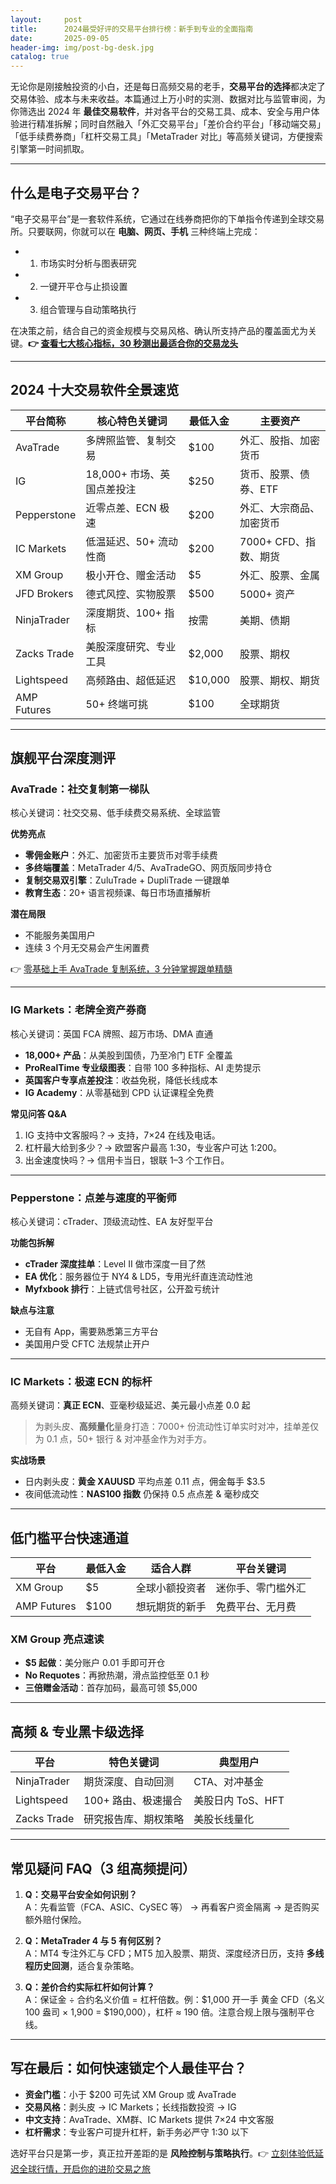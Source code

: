```yaml
---
layout:     post
title:      2024最受好评的交易平台排行榜：新手到专业的全面指南
date:       2025-09-05
header-img: img/post-bg-desk.jpg
catalog: true
---
```


无论你是刚接触投资的小白，还是每日高频交易的老手，**交易平台的选择**都决定了交易体验、成本与未来收益。本篇通过上万小时的实测、数据对比与监管审阅，为你筛选出 2024 年 **最佳交易软件**，并对各平台的交易工具、成本、安全与用户体验进行精准拆解；同时自然融入「外汇交易平台」「差价合约平台」「移动端交易」「低手续费券商」「杠杆交易工具」「MetaTrader 对比」等高频关键词，方便搜索引擎第一时间抓取。

---

## 什么是电子交易平台？

“电子交易平台”是一套软件系统，它通过在线券商把你的下单指令传递到全球交易所。只要联网，你就可以在 **电脑、网页、手机** 三种终端上完成：

- 1. 市场实时分析与图表研究  
- 2. 一键开平仓与止损设置  
- 3. 组合管理与自动策略执行  

在决策之前，结合自己的资金规模与交易风格、确认所支持产品的覆盖面尤为关键。**👉 [查看七大核心指标，30 秒测出最适合你的交易龙头](https://okxdog.com/)**

---

## 2024 十大交易软件全景速览

| 平台简称 | 核心特色关键词 | 最低入金 | 主要资产 |
|---|---|---|---|
| AvaTrade | 多牌照监管、复制交易 | $100 | 外汇、股指、加密货币 |
| IG | 18,000+ 市场、英国点差投注 | $250 | 货币、股票、债券、ETF |
| Pepperstone | 近零点差、ECN 极速 | $200 | 外汇、大宗商品、加密货币 |
| IC Markets | 低温延迟、50+ 流动性商 | $200 | 7000+ CFD、指数、期货 |
| XM Group | 极小开仓、赠金活动 | $5 | 外汇、股票、金属 |
| JFD Brokers | 德式风控、实物股票 | $500 | 5000+ 资产 |
| NinjaTrader | 深度期货、100+ 指标 | 按需 | 美期、债期 |
| Zacks Trade | 美股深度研究、专业工具 | $2,000 | 股票、期权 |
| Lightspeed | 高频路由、超低延迟 | $10,000 | 股票、期权、期货 |
| AMP Futures | 50+ 终端可挑 | $100 | 全球期货 |

---

## 旗舰平台深度测评

### AvaTrade：社交复制第一梯队  
核心关键词：社交交易、低手续费交易系统、全球监管  

**优势亮点**  
- **零佣金账户**：外汇、加密货币主要货币对零手续费  
- **多终端覆盖**：MetaTrader 4/5、AvaTradeGO、网页版同步持仓  
- **复制交易双引擎**：ZuluTrade + DupliTrade 一键跟单  
- **教育生态**：20+ 语言视频课、每日市场直播解析  

**潜在局限**  
- 不能服务美国用户  
- 连续 3 个月无交易会产生闲置费  

👉 [零基础上手 AvaTrade 复制系统，3 分钟掌握跟单精髓](https://okxdog.com/)

---

### IG Markets：老牌全资产券商  
核心关键词：英国 FCA 牌照、超万市场、DMA 直通  

- **18,000+ 产品**：从美股到国债，乃至冷门 ETF 全覆盖  
- **ProRealTime 专业级图表**：自带 100 多种指标、AI 走势提示  
- **英国客户专享点差投注**：收益免税，降低长线成本  
- **IG Academy**：从零基础到 CPD 认证课程全免费  

**常见问答 Q&A**  
1. IG 支持中文客服吗？→ 支持，7×24 在线及电话。  
2. 杠杆最大给到多少？→ 欧盟客户最高 1:30，专业客户可达 1:200。  
3. 出金速度快吗？→ 信用卡当日，银联 1–3 个工作日。  

---

### Pepperstone：点差与速度的平衡师  
核心关键词：cTrader、顶级流动性、EA 友好型平台  

**功能包拆解**  
- **cTrader 深度挂单**：Level II 做市深度一目了然  
- **EA 优化**：服务器位于 NY4 & LD5，专用光纤直连流动性池  
- **Myfxbook 排行**：上链式信号社区，公开盈亏统计  

**缺点与注意**  
- 无自有 App，需要熟悉第三方平台  
- 美国用户受 CFTC 法规禁止开户  

---

### IC Markets：极速 ECN 的标杆  
高频关键词：**真正 ECN**、亚毫秒级延迟、美元最小点差 0.0 起  

> 为剥头皮、**高频量化**量身打造：7000+ 份流动性订单实时对冲，挂单差仅为 0.1 点，50+ 银行 & 对冲基金作为对手方。  

**实战场景**  
- 日内剥头皮：**黄金 XAUUSD** 平均点差 0.11 点，佣金每手 $3.5  
- 夜间低流动性：**NAS100 指数** 仍保持 0.5 点点差 & 毫秒成交  

---

## 低门槛平台快速通道

| 平台 | 最低入金 | 适合人群 | 平台关键词 |
|---|---|---|---|
| XM Group | $5 | 全球小额投资者 | 迷你手、零门槛外汇 |
| AMP Futures | $100 | 想玩期货的新手 | 免费平台、无月费 |

### XM Group 亮点速读
- **$5 起做**：美分账户 0.01 手即可开仓  
- **No Requotes**：再掀热潮，滑点监控低至 0.1 秒  
- **三倍赠金活动**：首存加码，最高可领 $5,000  

---

## 高频 & 专业黑卡级选择

| 平台 | 特色关键词 | 典型用户 |
|---|---|---|
| NinjaTrader | 期货深度、自动回测 | CTA、对冲基金 |
| Lightspeed | 100+ 路由、极速撮合 | 美股日内 ToS、HFT |
| Zacks Trade | 研究报告库、期权策略 | 美股长线量化 |

---

## 常见疑问 FAQ（3 组高频提问）

1. **Q：交易平台安全如何识别？**  
   A：先看监管（FCA、ASIC、CySEC 等） → 再看客户资金隔离 → 是否购买额外赔付保险。  

2. **Q：MetaTrader 4 与 5 有何区别？**  
   A：MT4 专注外汇与 CFD；MT5 加入股票、期货、深度经济日历，支持 **多线程历史回测**，适合复杂策略。  

3. **Q：差价合约实际杠杆如何计算？**  
   A：保证金 ÷ 合约名义价值 = 杠杆倍数。例：$1,000 开一手 黄金 CFD（名义 100 盎司 × 1,900 = $190,000），杠杆 ≈ 190 倍。注意合规上限与强制平仓线。  

---

## 写在最后：如何快速锁定个人最佳平台？

- **资金门槛**：小于 $200 可先试 XM Group 或 AvaTrade  
- **交易风格**：剥头皮 → IC Markets；长线指数投资 → IG  
- **中文支持**：AvaTrade、XM群、IC Markets 提供 7×24 中文客服  
- **杠杆需求**：专业客户可提升杠杆，新手务必严守 1:30 以下  

选好平台只是第一步，真正拉开差距的是 **风险控制与策略执行**。👉 [立刻体验低延迟全球行情，开启你的进阶交易之旅](https://okxdog.com/)